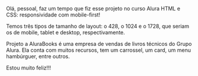 Olá, pessoal, faz um tempo que fiz esse projeto no curso Alura HTML e CSS: responsividade com mobile-first!   

 

Temos três tipos de tamanho de layout: o 428, o 1024 e o 1728, que seriam os de mobile, tablet e desktop, respectivamente.   

 

Projeto a AluraBooks é uma empresa de vendas de livros técnicos do Grupo Alura. Ela conta com muitos recursos, tem um carrossel, um card, um menu hambúrguer, entre outros. 

Estou muito feliz!!!   
